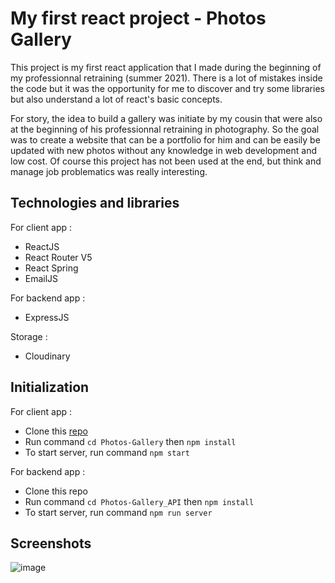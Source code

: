 # My first react project - Photos Gallery

This project is my first react application that I made during the beginning of my professionnal retraining (summer 2021). There is a lot of mistakes inside the code but it was the opportunity for me to discover and try some libraries but also understand a lot of react's basic concepts.

For story, the idea to build a gallery was initiate by my cousin that were also at the beginning of his professionnal retraining in photography. So the goal was to create a website that can be a portfolio for him and can be easily be updated with new photos without any knowledge in web development and low cost.
Of course this project has not been used at the end, but think and manage job problematics was really interesting.

## Technologies and libraries

For client app :
* ReactJS
* React Router V5
* React Spring
* EmailJS

For backend app :
* ExpressJS

Storage :
* Cloudinary

## Initialization

For client app :
* Clone this [repo](https://github.com/Justine-Merlin/Photos_Gallery_Api)
* Run command `cd Photos-Gallery` then `npm install`
* To start server, run command `npm start`

For backend app :
* Clone this repo
* Run command `cd Photos-Gallery_API` then `npm install`
* To start server, run command `npm run server`

## Screenshots

![image](https://drive.google.com/file/d/1jK_TBrnBwqHjd_pxK6Sbr6sY8ZpnC0ee/view?usp=sharing)
